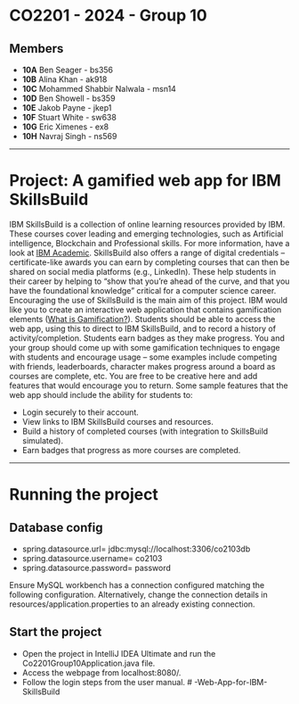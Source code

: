 # CO2201 - 2024 - Group 10
## Members
- **10A** Ben Seager - bs356
- **10B** Alina Khan - ak918
- **10C** Mohammed Shabbir Nalwala - msn14 
- **10D** Ben Showell - bs359
- **10E** Jakob Payne - jkep1
- **10F** Stuart White - sw638
- **10G** Eric Ximenes - ex8
- **10H** Navraj Singh - ns569

---

# Project: A gamified web app for IBM SkillsBuild
IBM SkillsBuild is a collection of online learning resources provided by IBM. These courses cover leading and emerging technologies, such as Artificial intelligence, Blockchain and Professional skills. For more information, have a look at [IBM Academic](https://www.ibm.com/academic/home). SkillsBuild also offers a range of digital credentials – certificate-like awards you can earn by completing courses that can then be shared on social media platforms (e.g., LinkedIn). These help students in their career by helping to “show that you’re ahead of the curve, and that you have the foundational knowledge” critical for a computer science career. Encouraging the use of SkillsBuild is the main aim of this project. IBM would like you to create an interactive web application that contains gamification elements ([What is Gamification?](#what-is-gamification)). Students should be able to access the web app, using this to direct to IBM SkillsBuild, and to record a history of activity/completion. Students earn badges as they make progress. You and your group should come up with some gamification techniques to engage with students and encourage usage – some examples include competing with friends, leaderboards, character makes progress around a board as courses are complete, etc. You are free to be creative here and add features that would encourage you to return. Some sample features that the web app should include the ability for students to:
- Login securely to their account.
- View links to IBM SkillsBuild courses and resources.
- Build a history of completed courses (with integration to SkillsBuild simulated).
- Earn badges that progress as more courses are completed.

---

# Running the project
## Database config
- spring.datasource.url= jdbc:mysql://localhost:3306/co2103db
- spring.datasource.username= co2103
- spring.datasource.password= password

Ensure MySQL workbench has a connection configured matching the following configuration. Alternatively, change the connection details in resources/application.properties to an already existing connection.

## Start the project
- Open the project in IntelliJ IDEA Ultimate and run the Co2201Group10Application.java file. 
- Access the webpage from localhost:8080/. 
- Follow the login steps from the user manual.
#   - W e b - A p p - f o r - I B M - S k i l l s B u i l d  
 